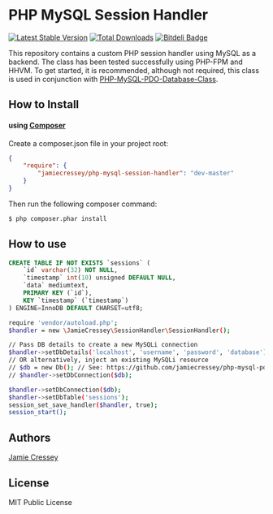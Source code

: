 # PHP MySQL Session Handler

[![Latest Stable Version](https://poser.pugx.org/jamiecressey/php-mysql-session-handler/v/stable.png)](https://packagist.org/packages/jamiecressey/php-mysql-session-handler)
[![Total Downloads](https://poser.pugx.org/jamiecressey/php-mysql-session-handler/downloads.png)](https://packagist.org/packages/jamiecressey/php-mysql-session-handler)
[![Bitdeli Badge](https://d2weczhvl823v0.cloudfront.net/jamiecressey/php-mysql-session-handler/trend.png)](https://bitdeli.com/free "Bitdeli Badge")

This repository contains a custom PHP session handler using MySQL as a backend. The class has been tested successfully using PHP-FPM and HHVM. To get started, it is recommended, although not required, this class is used in conjunction with [PHP-MySQL-PDO-Database-Class](https://github.com/JamieCressey/php-mysql-pdo-database-class).

## How to Install

#### using [Composer](http://getcomposer.org/)

Create a composer.json file in your project root:
    
```json
{
    "require": {
        "jamiecressey/php-mysql-session-handler": "dev-master"
    }
}
```

Then run the following composer command:

```bash
$ php composer.phar install
```

## How to use

```sql
CREATE TABLE IF NOT EXISTS `sessions` (
    `id` varchar(32) NOT NULL,
    `timestamp` int(10) unsigned DEFAULT NULL,
    `data` mediumtext,
    PRIMARY KEY (`id`),
    KEY `timestamp` (`timestamp`)
) ENGINE=InnoDB DEFAULT CHARSET=utf8;

```

```sh
require 'vendor/autoload.php';
$handler = new \JamieCressey\SessionHandler\SessionHandler();

// Pass DB details to create a new MySQLi connection
$handler->setDbDetails('localhost', 'username', 'password', 'database');
// OR alternatively, inject an existing MySQLi resource
// $db = new Db(); // See: https://github.com/jamiecressey/php-mysql-pdo-database-class
// $handler->setDbConnection($db);

$handler->setDbConnection($db);
$handler->setDbTable('sessions');
session_set_save_handler($handler, true);
session_start();

```

## Authors

[Jamie Cressey](https://github.com/JamieCressey)

## License

MIT Public License
